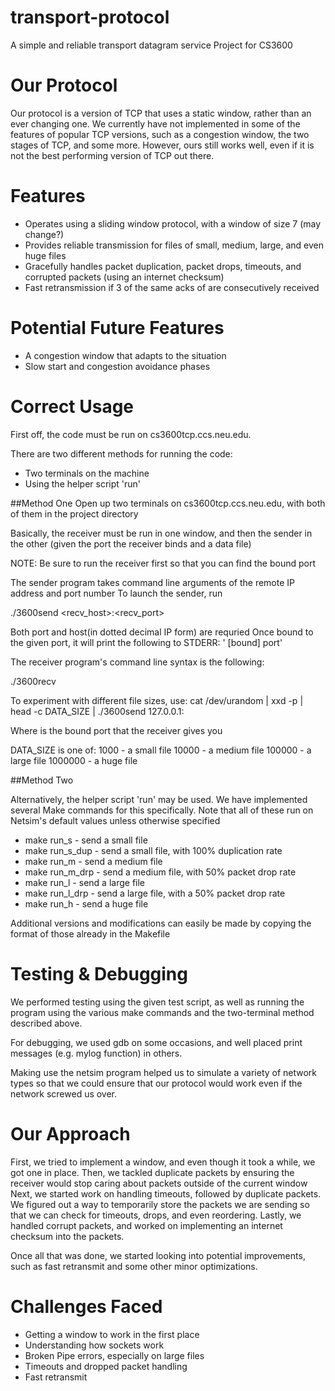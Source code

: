transport-protocol
==================

A simple and reliable transport datagram service
Project for CS3600


Our Protocol
============
Our protocol is a version of TCP that uses a static window, rather than an ever changing one.
We currently have not implemented in some of the features of popular TCP versions, such as a congestion window, the two stages of TCP, and some more. However, ours still works well, even if it is not the best performing version of TCP out there.


Features
========
* Operates using a sliding window protocol, with a window of size 7 (may change?)
* Provides reliable transmission for files of small, medium, large, and even huge files
* Gracefully handles packet duplication, packet drops, timeouts, and corrupted packets (using an internet checksum)
* Fast retransmission if 3 of the same acks of are consecutively received


Potential Future Features
==============
* A congestion window that adapts to the situation
* Slow start and congestion avoidance phases


Correct Usage
=============

First off, the code must be run on cs3600tcp.ccs.neu.edu.

There are two different methods for running the code:
* Two terminals on the machine
* Using the helper script 'run'


##Method One
Open up two terminals on cs3600tcp.ccs.neu.edu, with both of them in the project directory

Basically, the receiver must be run in one window, and then the sender in the other (given the port the receiver binds and a data file)

NOTE: Be sure to run the receiver first so that you can find the bound port

The sender program takes command line arguments of the remote IP address and port number
To launch the sender, run

./3600send <recv_host>:<recv_port>

Both port and host(in dotted decimal IP form) are requried
Once bound to the given port, it will print the following to STDERR:
'<timestamp> [bound] port'

The receiver program's command line syntax is the following:

./3600recv

To experiment with different file sizes, use:
cat /dev/urandom | xxd -p | head -c DATA\_SIZE | ./3600send 127.0.0.1:<port>

Where <port> is the bound port that the receiver gives you

DATA\_SIZE is one of:
  1000      - a small file
  10000     - a medium file
  100000    - a large file
  1000000   - a huge file

##Method Two

Alternatively, the helper script 'run' may be used. We have implemented several Make commands for this specifically. Note that all of these run on Netsim's default values unless otherwise specified
* make run\_s - send a small file
* make run\_s\_dup - send a small file, with 100% duplication rate
* make run\_m - send a medium file
* make run\_m\_drp - send a medium file, with 50% packet drop rate
* make run\_l - send a large file
* make run\_l\_drp - send a large file, with a 50% packet drop rate
* make run\_h - send a huge file

Additional versions and modifications can easily be made by copying the format of those already in the Makefile


Testing & Debugging
===================
We performed testing using the given test script, as well as running the program using the various make commands and the two-terminal method described above.

For debugging, we used gdb on some occasions, and well placed print messages (e.g. mylog function) in others.

Making use the netsim program helped us to simulate a variety of network types so that we could ensure that our protocol would work even if the network screwed us over.


Our Approach
============
First, we tried to implement a window, and even though it took a while, we got one in place.
Then, we tackled duplicate packets by ensuring the receiver would stop caring about packets outside of the current window
Next, we started work on handling timeouts, followed by duplicate packets. We figured out a way to temporarily store the packets we are sending so that we can check for timeouts, drops, and even reordering.
Lastly, we handled corrupt packets, and worked on implementing an internet checksum into the packets.

Once all that was done, we started looking into potential improvements, such as fast retransmit and some other minor optimizations.


Challenges Faced
================
* Getting a window to work in the first place
* Understanding how sockets work
* Broken Pipe errors, especially on large files
* Timeouts and dropped packet handling
* Fast retransmit

